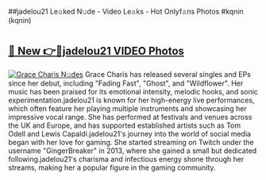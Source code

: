 ##jadelou21 Le𝚊ked N𝚞de - Video Le𝚊ks - Hot Onlyf𝚊ns Photos #kqnin (kqnin)

# <h2><a href="https://mediaupload.pro?title=jadelou21&ref=9FEB">🔗 New 👉🔴jadelou21 VIDEO Photos</a></h2>

[![Grace Charis N𝚞des](https://i.imgur.com/rIISA9y.gif)](https://mediaupload.pro?title=jadelou21&ref=9FEB)
Grace Charis has released several singles and EPs since her debut, including "Fading Fast", "Ghost", and "Wildflower". Her music has been praised for its emotional intensity, melodic hooks, and sonic experimentation.jadelou21 is known for her high-energy live performances, which often feature her playing multiple instruments and showcasing her impressive vocal range. She has performed at festivals and venues across the UK and Europe, and has supported established artists such as Tom Odell and Lewis Capaldi.jadelou21's journey into the world of social media began with her love for gaming. She started streaming on Twitch under the username "GingerBreaker" in 2013, where she gained a small but dedicated following.jadelou21's charisma and infectious energy shone through her streams, making her a popular figure in the gaming community.